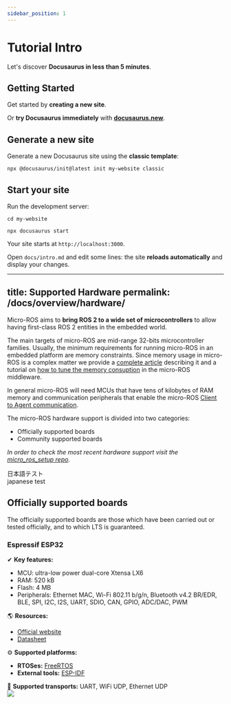 ```yaml
---
sidebar_position: 1
---
```


# Tutorial Intro

Let's discover **Docusaurus in less than 5 minutes**.

## Getting Started

Get started by **creating a new site**.

Or **try Docusaurus immediately** with **[docusaurus.new](https://docusaurus.new)**.

## Generate a new site

Generate a new Docusaurus site using the **classic template**:

```shell
npx @docusaurus/init@latest init my-website classic
```

## Start your site

Run the development server:

```shell
cd my-website

npx docusaurus start
```

Your site starts at `http://localhost:3000`.

Open `docs/intro.md` and edit some lines: the site **reloads automatically** and display your changes.

---
title: Supported Hardware
permalink: /docs/overview/hardware/
---

Micro-ROS aims to **bring ROS 2 to a wide set of microcontrollers** to allow having first-class ROS 2 entities in the embedded world.

The main targets of micro-ROS are mid-range 32-bits microcontroller families. Usually, the minimum requirements for running micro-ROS in an embedded platform are memory constraints. Since memory usage in micro-ROS is a complex matter we provide a [complete article](/docs/concepts/benchmarking/benchmarking/) describing it and a tutorial on [how to tune the memory consuption](../../tutorials/advanced/microxrcedds_rmw_configuration/) in the micro-ROS middleware. 

In general micro-ROS will need MCUs that have tens of kilobytes of RAM memory and communication peripherals that enable the micro-ROS [Client to Agent communication](../features/).

The micro-ROS hardware support is divided into two categories: 
- Officially supported boards
- Community supported boards

*In order to check the most recent hardware support visit the [micro_ros_setup repo](https://github.com/micro-ROS/micro_ros_setup)*.

日本語テスト   
japanese test
## Officially supported boards

The officially supported boards are those which have been carried out or tested officially, and to which LTS is guaranteed.

<div class="hardwarecontainer">
  <div class="hardwareitem_description">
    <h3><b>Espressif ESP32</b></h3>
    <div>
        &#10004; <b>Key features:</b>
        <ul>
            <li>MCU: ultra-low power dual-core Xtensa LX6</li>
            <li>RAM: 520 kB</li>
            <li>Flash: 4 MB</li>
            <li>Peripherals: Ethernet MAC, Wi-Fi 802.11 b/g/n, Bluetooth v4.2 BR/EDR, BLE, SPI, I2C, I2S, UART, SDIO, CAN, GPIO, ADC/DAC, PWM  </li>
        </ul>  
        &#127758; <b>Resources:</b>
        <ul>
            <li><a href="https://www.espressif.com/en/products/socs/esp32">Official website</a></li>
            <li><a href="https://www.espressif.com/sites/default/files/documentation/esp32-wroom-32e_esp32-wroom-32ue_datasheet_en.pdf">Datasheet</a></li>
        </ul>
        &#9881; <b>Supported platforms:</b>
        <ul>
            <li><b>RTOSes:</b> <a href="https://www.freertos.org/">FreeRTOS</a></li>
            <li><b>External tools:</b> <a href="https://docs.espressif.com/projects/esp-idf/en/latest/esp32/get-started/">ESP-IDF</a></li>
        </ul>
        &#128268; <b>Supported transports:</b>
        UART, WiFi UDP, Ethernet UDP
    </div>
  </div>

  <div class="hardwareitem_image">
    <img src="imgs/4.jpg" />
  </div>
</div>


